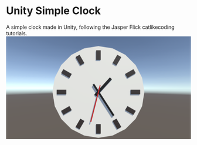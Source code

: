 # Unity Simple Clock
A simple clock made in Unity, following the Jasper Flick catlikecoding tutorials.
![Alt text](https://github.com/Iris-CR/Unity_Simple_Clock/blob/main/images/Clock.png "My Unity Clock")
